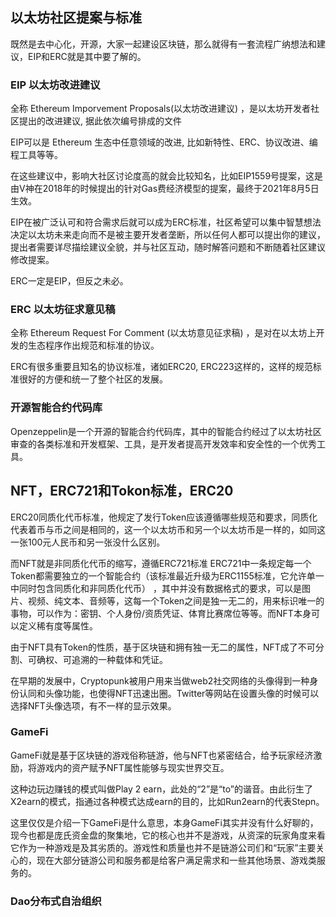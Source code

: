 ## 以太坊社区提案与标准



既然是去中心化，开源，大家一起建设区块链，那么就得有一套流程广纳想法和建议，EIP和ERC就是其中要了解的。



### EIP 以太坊改进建议



全称 Ethereum Imporvement Proposals(以太坊改进建议) ，是以太坊开发者社区提出的改进建议, 据此依次编号排成的文件

EIP可以是 Ethereum 生态中任意领域的改进, 比如新特性、ERC、协议改进、编程工具等等。

在这些建议中，影响大社区讨论度高的就会比较知名，比如EIP1559号提案，这是由V神在2018年的时候提出的针对Gas费经济模型的提案，最终于2021年8月5日生效。



EIP在被广泛认可和符合需求后就可以成为ERC标准，社区希望可以集中智慧想法决定以太坊未来走向而不是被主要开发者垄断，所以任何人都可以提出你的建议，提出者需要详尽描绘建议全貌，并与社区互动，随时解答问题和不断随着社区建议修改提案。

ERC一定是EIP，但反之未必。



### ERC 以太坊征求意见稿



全称 Ethereum Request For Comment (以太坊意见征求稿) ，是对在以太坊上开发的生态程序作出规范和标准的协议。

ERC有很多重要且知名的协议标准，诸如ERC20, ERC223这样的，这样的规范标准很好的方便和统一了整个社区的发展。



### 开源智能合约代码库



Openzeppelin是一个开源的智能合约代码库，其中的智能合约经过了以太坊社区审查的各类标准和开发框架、工具，是开发者提高开发效率和安全性的一个优秀工具。



## NFT，ERC721和Tokon标准，ERC20



ERC20同质化代币标准，他规定了发行Token应该遵循哪些规范和要求，同质化代表着币与币之间是相同的，这一个以太坊币和另一个以太坊币是一样的，如同这一张100元人民币和另一张没什么区别。



而NFT就是非同质化代币的缩写，遵循ERC721标准 ERC721中一条规定每一个Token都需要独立的一个智能合约（该标准最近升级为ERC1155标准，它允许单一中同时包含同质化和非同质化代币） ，其中并没有数据格式的要求，可以是图片、视频、纯文本、音频等，这每一个Token之间是独一无二的，用来标识唯一的事物，可以作为：密钥、个人身份/资质凭证、体育比赛席位等等。而NFT本身可以定义稀有度等属性。

由于NFT具有Token的性质，基于区块链和拥有独一无二的属性，NFT成了不可分割、可确权、可追溯的一种载体和凭证。



在早期的发展中，Cryptopunk被用户用来当做web2社交网络的头像得到一种身份认同和头像功能，也使得NFT迅速出圈。Twitter等网站在设置头像的时候可以选择NFT头像选项，有不一样的显示效果。



### GameFi



GameFi就是基于区块链的游戏俗称链游，他与NFT也紧密结合，给予玩家经济激励，将游戏内的资产赋予NFT属性能够与现实世界交互。

这种边玩边赚钱的模式叫做Play 2 earn，此处的“2”是“to”的谐音。由此衍生了X2earn的模式，指通过各种模式达成earn的目的，比如Run2earn的代表Stepn。



这里仅仅是介绍一下GameFi是什么意思，本身GameFi其实并没有什么好聊的，现今也都是庞氏资金盘的聚集地，它的核心也并不是游戏，从资深的玩家角度来看它作为一种游戏是及其劣质的。游戏性和质量也并不是链游公司们和“玩家”主要关心的，现在大部分链游公司和服务都是给客户满足需求和一些其他场景、游戏类服务的。





### Dao分布式自治组织

